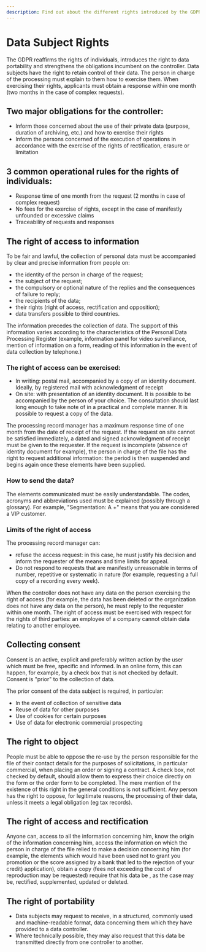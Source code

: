 ```yaml
---
description: Find out about the different rights introduced by the GDPR.
---
```


# Data Subject Rights

The GDPR reaffirms the rights of individuals, introduces the right to data portability and strengthens the obligations incumbent on the controller. Data subjects have the right to retain control of their data. The person in charge of the processing must explain to them how to exercise them. When exercising their rights, applicants must obtain a response within one month \(two months in the case of complex requests\).

## Two major obligations for the controller:

* Inform those concerned about the use of their private data \(purpose, duration of archiving, etc.\) and how to exercise their rights
* Inform the persons concerned of the execution of operations in accordance with the exercise of the rights of rectification, erasure or limitation

## 3 common operational rules for the rights of individuals:

* Response time of one month from the request \(2 months in case of complex request\)
* No fees for the exercise of rights, except in the case of manifestly unfounded or excessive claims
* Traceability of requests and responses

## The right of access to information

To be fair and lawful, the collection of personal data must be accompanied by clear and precise information from people on:

* the identity of the person in charge of the request;
* the subject of the request;
* the compulsory or optional nature of the replies and the consequences of failure to reply;
* the recipients of the data;
* their rights \(right of access, rectification and opposition\);
* data transfers possible to third countries.

The information precedes the collection of data. The support of this information varies according to the characteristics of the Personal Data Processing Register \(example, information panel for video surveillance, mention of information on a form, reading of this information in the event of data collection by telephone.\)

### The right of access can be exercised:

* In writing: postal mail, accompanied by a copy of an identity document. Ideally, by registered mail with acknowledgment of receipt
* On site: with presentation of an identity document. It is possible to be accompanied by the person of your choice. The consultation should last long enough to take note of in a practical and complete manner. It is possible to request a copy of the data.

The processing record manager has a maximum response time of one month from the date of receipt of the request. If the request on site cannot be satisfied immediately, a dated and signed acknowledgment of receipt must be given to the requester. If the request is incomplete \(absence of identity document for example\), the person in charge of the file has the right to request additional information: the period is then suspended and begins again once these elements have been supplied.

### How to send the data?

The elements communicated must be easily understandable. The codes, acronyms and abbreviations used must be explained \(possibly through a glossary\). For example, "Segmentation: A +" means that you are considered a VIP customer.

### Limits of the right of access

The processing record manager can:

* refuse the access request: in this case, he must justify his decision and inform the requester of the means and time limits for appeal.
* Do not respond to requests that are manifestly unreasonable in terms of number, repetitive or systematic in nature \(for example, requesting a full copy of a recording every week\).

When the controller does not have any data on the person exercising the right of access \(for example, the data has been deleted or the organization does not have any data on the person\), he must reply to the requester within one month. The right of access must be exercised with respect for the rights of third parties: an employee of a company cannot obtain data relating to another employee.

## Collecting consent

Consent is an active, explicit and preferably written action by the user which must be free, specific and informed. In an online form, this can happen, for example, by a check box that is not checked by default. Consent is "prior" to the collection of data.

The prior consent of the data subject is required, in particular:

* In the event of collection of sensitive data
* Reuse of data for other purposes
* Use of cookies for certain purposes
* Use of data for electronic commercial prospecting

## The right to object

People must be able to oppose the re-use by the person responsible for the file of their contact details for the purposes of solicitations, in particular commercial, when placing an order or signing a contract. A check box, not checked by default, should allow them to express their choice directly on the form or the order form to be completed. The mere mention of the existence of this right in the general conditions is not sufficient. Any person has the right to oppose, for legitimate reasons, the processing of their data, unless it meets a legal obligation \(eg tax records\).

## The right of access and rectification

Anyone can, access to all the information concerning him, know the origin of the information concerning him, access the information on which the person in charge of the file relied to make a decision concerning him \(for example, the elements which would have been used not to grant you promotion or the score assigned by a bank that led to the rejection of your credit\) application\), obtain a copy \(fees not exceeding the cost of reproduction may be requested\) require that his data be , as the case may be, rectified, supplemented, updated or deleted.

## The right of portability

* Data subjects may request to receive, in a structured, commonly used and machine-readable format, data concerning them which they have provided to a data controller.
* Where technically possible, they may also request that this data be transmitted directly from one controller to another.


